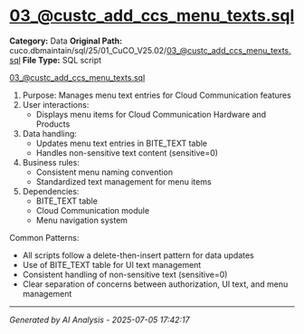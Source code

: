 # 03_@custc_add_ccs_menu_texts.sql

**Category:** Data
**Original Path:** cuco.dbmaintain/sql/25/01_CuCO_V25.02/03_@custc_add_ccs_menu_texts.sql
**File Type:** SQL script

03_@custc_add_ccs_menu_texts.sql
1. Purpose: Manages menu text entries for Cloud Communication features
2. User interactions:
   - Displays menu items for Cloud Communication Hardware and Products
3. Data handling:
   - Updates menu text entries in BITE_TEXT table
   - Handles non-sensitive text content (sensitive=0)
4. Business rules:
   - Consistent menu naming convention
   - Standardized text management for menu items
5. Dependencies:
   - BITE_TEXT table
   - Cloud Communication module
   - Menu navigation system

Common Patterns:
- All scripts follow a delete-then-insert pattern for data updates
- Use of BITE_TEXT table for UI text management
- Consistent handling of non-sensitive text (sensitive=0)
- Clear separation of concerns between authorization, UI text, and menu management

---
*Generated by AI Analysis - 2025-07-05 17:42:17*
